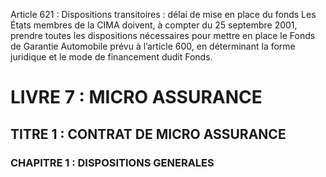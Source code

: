 Article 621 : Dispositions transitoires : délai de mise en place du fonds
Les États membres de la CIMA doivent, à compter du 25 septembre 2001, prendre toutes les dispositions nécessaires pour mettre en place le Fonds de Garantie Automobile prévu à l’article 600, en déterminant la forme juridique et le mode de financement dudit Fonds.
# LIVRE 7 : MICRO ASSURANCE
## TITRE 1 : CONTRAT DE MICRO ASSURANCE
### CHAPITRE 1 : DISPOSITIONS GENERALES